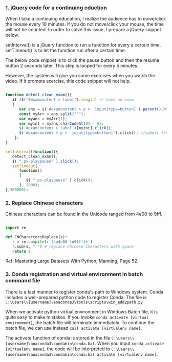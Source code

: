 ### 1. jQuery code for a continuing eduction

When I take a continuing education, I realize the audience has to move/click the mouse every 10 minutes. If you do not move/click your mouse, the time will not be counted. In order to solve this issue, I prepare a jQuery snippet below.

setInterval() is a jQuery function to run a function for every a certain time.
setTimeout() is to let the function run after a certain time. 

The below code snippet is to click the pause button and then the resume button 2 seconds later. This step is looped for every 5 minutes.

However, the system will give you some exercises when you watch the video. If it prompts exercise, this code snippet will not help.


```js

function detect_clean_exam(){
   if ($("#examcontent > label").length) // have an exam
   {     
      var ans = $('#examcontent > p >  input[type=button]').parent().html();
      const myArr = ans.split("'");
      var myans = myArr[1];
      var myint = myans.charCodeAt(0) - 65;
      $('#examcontent > label')[myint].click();
      $('#examcontent > p >  input[type=button]').click(); //submit the answer
    };
}

setInterval(function(){
   detect_clean_exam();
   $( ".pv-playpause" ).click();
   setTimeout(
      function() 
      {
         $( ".pv-playpause" ).click();
      }, 2000);
},300000);

```


### 2. Replace Chinese characters

Chinese characters can be found in the Unicode ranged from 4e00 to 9fff.

```py

import re

def CNCharactersReplace(s):
   r = re.compile(r'[\u4e00-\u9fff]+')
   r.sub(s, " ") # replace Chinese Characters with space
   return s

```

Ref: Mastering Large Datasets With Python, Manning, Page 52.


### 3. Conda registration and virtual environment in batch command file

There is a fast manner to register conda's path to Windows system. Conda includes a well-prepared python code to register Conda.
The file is `C:\Users\\[username]\anaconda3\Tools\scripts\win_add2path.py`



When we activate python virtual environment in Windows Batch file, it is quite easy to make mistakes. If you invoke 
`conda activate [virtual environment]`,
the batch file will terminate immediately. To continue the batch file, we can use instead
`call activate [virtualenv name]`.



The activate function of conda is stored in the file `C:\Users\\[username]\anaconda3\condabin\conda.bat`. 
When you input 
`conda activate [virtualenv name]`,
the code will be interpreted to 
`C:\Users\\[username]\anaconda3\condabin\conda.bat activate [virtualenv name]`.


